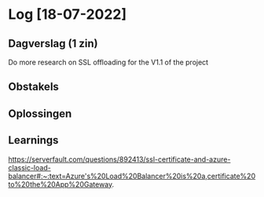 # Log [18-07-2022]

## Dagverslag (1 zin)
  
Do more research on SSL offloading for the V1.1 of the project
## Obstakels


## Oplossingen



## Learnings

https://serverfault.com/questions/892413/ssl-certificate-and-azure-classic-load-balancer#:~:text=Azure's%20Load%20Balancer%20is%20a,certificate%20to%20the%20App%20Gateway.